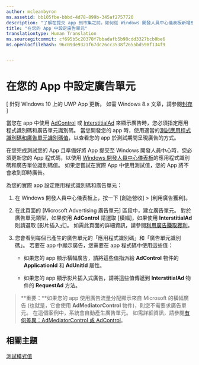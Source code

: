 ```yaml
---
author: mcleanbyron
ms.assetid: bb105fbe-bbbd-4d78-899b-345af2757720
description: "了解在提交 app 到市集之前，如何從 Windows 開發人員中心儀表板新增應用程式識別碼和廣告單元識別碼。"
title: "在您的 App 中設定廣告單元"
translationtype: Human Translation
ms.sourcegitcommit: cf695b5c20378f7bbadafb5b98cdd3327bcb0be6
ms.openlocfilehash: 96c09de9321f67dc26cc3538f2655bd598f134f9


---
```


# 在您的 App 中設定廣告單元


\[ 針對 Windows 10 上的 UWP App 更新。 如需 Windows 8.x 文章，請參閱[封存](http://go.microsoft.com/fwlink/p/?linkid=619132) \]

當您在 app 中使用 [AdControl](https://msdn.microsoft.com/library/windows/apps/microsoft.advertising.winrt.ui.adcontrol.aspx) 或 [InterstitialAd](https://msdn.microsoft.com/library/windows/apps/microsoft.advertising.winrt.ui.interstitialad.aspx) 來顯示廣告時，您必須指定應用程式識別碼和廣告單元識別碼。 當您開發您的 app 時，使用適當的[測試應用程式識別碼和廣告單元識別碼值](test-mode-values.md)，以查看您的 app 於測試期間呈現廣告的方式。

在您完成測試您的 App 且準備好將 App 提交至 Windows 開發人員中心時，您必須更新您的 App 程式碼，以使用 [Windows 開發人員中心儀表板](https://msdn.microsoft.com/library/windows/apps/mt170658.aspx)的應用程式識別碼和廣告單位識別碼值。 如果您嘗試在實際 App 中使用測試值，您的 App 將不會收到即時廣告。

為您的實際 app 設定應用程式識別碼和廣告單元：

1.  在 Windows 開發人員中心儀表板上，按一下 \[創造營收] &gt; \[利用廣告獲利\]。
2.  在此頁面的 \[Microsoft Advertising 廣告單元\] 區段中，建立廣告單元。 對於廣告單元類型，如果使用 **AdControl** 請選取 \[橫幅\]，如果使用 **InterstitialAd** 則請選取 \[影片插入式\]。 如需此頁面的詳細資訊，請參閱[利用廣告賺取獲利](../publish/monetize-with-ads.md)。

3.  您會看到每個已產生的廣告單元的「應用程式識別碼」和「廣告單元識別碼」。 若要在 app 中顯示廣告，您需要在 app 程式碼中使用這些值：

    * 如果您的 app 顯示橫幅廣告，請將這些值指派給 **AdControl** 物件的 **ApplicationId** 和 **AdUnitId** 屬性。

    * 如果您的 app 顯示影片插入式廣告，請將這些值傳遞到 **InterstitialAd** 物件的 **RequestAd** 方法。

> **重要：**如果您的 app 使用廣告流量分配顯示來自 Microsoft 的橫幅廣告 (也就是，它會使用 **AdMediatorControl** 物件)，則您不需要求廣告單元。 在這個案例中，系統會自動產生廣告單元。 如需詳細資訊，請參閱[有何差異：AdMediatorControl 或 AdControl](what-is-the-difference-admediatorcontrol-or-adcontrol.md)。

 

## 相關主題

[測試模式值](test-mode-values.md)


 

 



<!--HONumber=Jun16_HO4-->



